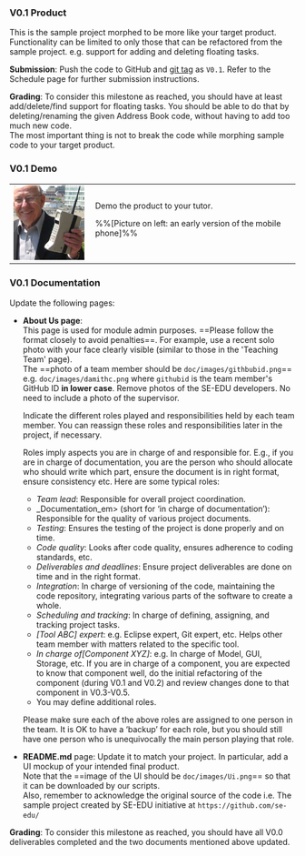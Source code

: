 ### V0.1 Product

This is the sample project morphed to be more like your target product. Functionality can be limited to only those that can be refactored from the sample project. e.g. support for adding and deleting floating tasks.

**Submission**: Push the code to GitHub and [git tag](http://git-scm.com/book/en/v2/Git-Basics-Tagging) as `V0.1`. Refer to the Schedule page for further submission instructions.

**Grading**: To consider this milestone as reached, you should have at least add/delete/find support for floating tasks. You should be able to do that by deleting/renaming the given Address Book code, without having to add too much new code.  
The most important thing is not to break the code while morphing sample code to your target product.  

### V0.1 Demo

<table class="two-column-content">

<tbody>

<tr>

<td width="130px"><img src="images/v01demo.png" width="125px"></td>

<td>Demo the product to your tutor.  

%%[Picture on left: an early version of the mobile phone]%%

</td>

</tr>

</tbody>

</table>

### V0.1 Documentation

Update the following pages:  

*   **About Us page**:  
    This page is used for module admin purposes. ==Please follow the format closely to avoid penalties==. For example, use a recent solo photo with your face clearly visible (similar to those in the 'Teaching Team' page).  
    The ==photo of a team member should be `doc/images/githbubid.png`== e.g. `doc/images/damithc.png` where `githubid` is the team member's GitHub ID **in lower case**. Remove photos of the SE-EDU developers. No need to include a photo of the supervisor.  

    Indicate the different roles played and responsibilities held by each team member. You can reassign these roles and responsibilities later in the project, if necessary.  

    <Panel header="**Roles and responsibilities**" expandable>
    Roles imply aspects you are in charge of and responsible for. E.g., if you are in charge of documentation, you are the person who should allocate who should write which part, ensure the document is in right format, ensure consistency etc.  
    Here are some typical roles:

    *   _Team lead_: Responsible for overall project coordination.
    *   _Documentation_em> (short for ‘in charge of documentation’): Responsible for the quality of various project documents.
    *   _Testing_: Ensures the testing of the project is done properly and on time.
    *   _Code quality_: Looks after code quality, ensures adherence to coding standards, etc.
    *   _Deliverables and deadlines_: Ensure project deliverables are done on time and in the right format.
    *   _Integration_: In charge of versioning of the code, maintaining the code repository, integrating various parts of the software to create a whole.
    *   _Scheduling and tracking_: In charge of defining, assigning, and tracking project tasks.
    *   _[Tool ABC] expert_: e.g. Eclipse expert, Git expert, etc. Helps other team member with matters related to the specific tool.
    *   _In charge of[Component XYZ]_: e.g. In charge of Model, GUI, Storage, etc. If you are in charge of a component, you are expected to know that component well, do the initial refactoring of the component (during V0.1 and V0.2) and review changes done to that component in V0.3-V0.5.
    *   You may define additional roles.

    Please make sure each of the above roles are assigned to one person in the team. It is OK to have a ‘backup’ for each role, but you should still have one person who is unequivocally the main person playing that role.
    
    </Panel>

*   **README.md** page: Update it to match your project. In particular, add a UI mockup of your intended final product.  
    Note that the ==image of the UI should be `doc/images/Ui.png`== so that it can be downloaded by our scripts.  
    Also, remember to acknowledge the original source of the code i.e. The sample project created by SE-EDU initiative at `https://github.com/se-edu/`

**Grading**: To consider this milestone as reached, you should have all V0.0 deliverables completed and the two documents mentioned above updated.